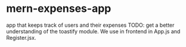 # mern-expenses-app
app that keeps track of users and their expenses
TODO: get a better understanding of the toastify module. We use in frontend in App.js and Register.jsx.
